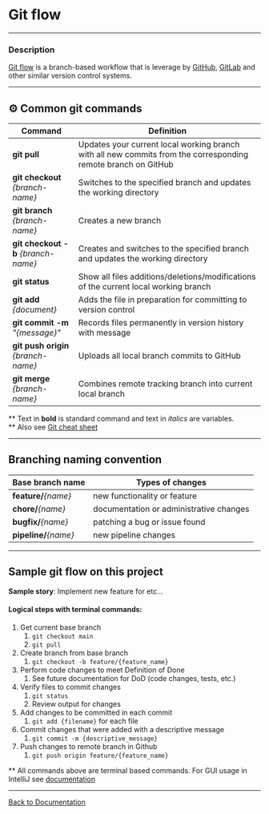 # Git flow

___

### Description

[Git flow](https://docs.github.com/en/get-started/using-github/github-flow) is a branch-based workflow that is leverage 
by [GitHub](https://github.com/), [GitLab](https://about.gitlab.com/) and other similar version control systems.

___

## ⚙️ Common git commands

| Command                             | Definition                                                                                                    |
|-------------------------------------|---------------------------------------------------------------------------------------------------------------|
| **git pull**                        | Updates your current local working branch with all new commits from the corresponding remote branch on GitHub |
| **git checkout** _{branch-name}_    | Switches to the specified branch and updates the working directory                                            |
| **git branch** _{branch-name}_      | Creates a new branch                                                                                          |
| **git checkout -b** _{branch-name}_ | Creates and switches to the specified branch and updates the working directory                                |
| **git status**                      | Show all files additions/deletions/modifications of the current local working branch                          |
| **git add** _{document}_            | Adds the file in preparation for committing to version control                                                |
| **git commit -m** _"{message}"_     | Records files permanently in version history with message                                                     |
| **git push origin** _{branch-name}_ | Uploads all local branch commits to GitHub                                                                    |
| **git merge** _{branch-name}_       | Combines remote tracking branch into current local branch                                                     |

** Text in **bold** is standard command and text in _italics_ are variables.\
** Also see [Git cheat sheet](https://training.github.com/downloads/github-git-cheat-sheet.pdf)

___

## Branching naming convention

| Base branch name      | Types of changes                        |
|-----------------------|-----------------------------------------|
| **feature/**_{name}_  | new functionality or feature            |
| **chore/**_{name}_    | documentation or administrative changes |
| **bugfix/**_{name}_   | patching a bug or issue found           |       
| **pipeline/**_{name}_ | new pipeline changes                    |

___

## Sample git flow on this project

**Sample story**: Implement new feature for etc...

#### Logical steps with terminal commands:
1. Get current base branch
   1. ```git checkout main```
   2. ```git pull```
2. Create branch from base branch
   1. ```git checkout -b feature/{feature_name}```
3. Perform code changes to meet Definition of Done
   1. See future documentation for DoD (code changes, tests, etc.)
4. Verify files to commit changes
   1. ```git status```
   2. Review output for changes
5. Add changes to be committed in each commit
   1. ```git add {filename}``` for each file
6. Commit changes that were added with a descriptive message
   1. ```git commit -m {descriptive_message}```
7. Push changes to remote branch in Github
   1. ```git push origin feature/{feature_name}```

** All commands above are terminal based commands. For GUI usage in IntelliJ see [documentation](https://www.jetbrains.com/help/idea/using-git-integration.html)

___

[Back to Documentation](../README.md)
